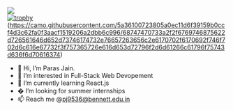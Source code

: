 ![](https://komarev.com/ghpvc/?username=Paras-bennett)
</br>
[![trophy](https://github-profile-trophy.vercel.app/?username=Paras-bennett)](https://github.com/ryo-ma/github-profile-trophy)
(https://camo.githubusercontent.com/5a36100723805a0ec11d6f39159b0ccf4d3c62fa0f3aacf1519206a2dbb6c996/68747470733a2f2f6769746875622d726561646d652d73746174732e76657263656c2e6170702f6170692f746f702d6c616e67732f3f757365726e616d653d72796f2d6d61266c61796f75743d636f6d70616374)
- 👋 Hi, I’m Paras Jain.
- 👀 I’m interested in Full-Stack Web Devopement
- 🌱 I’m currently learning React.js
- � I’m looking for summer internships
- 📫 Reach me @pj9536@bennett.edu.in

<!---
Paras-bennett/Paras-bennett is a ✨ special ✨ repository because its `README.md` (this file) appears on your GitHub profile.
You can click the Preview link to take a look at your changes.
--->
